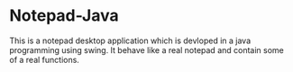 # Notepad-Java
This is a notepad desktop application which is  devloped in a java programming using swing. It behave like a real notepad and contain some of a real functions.
